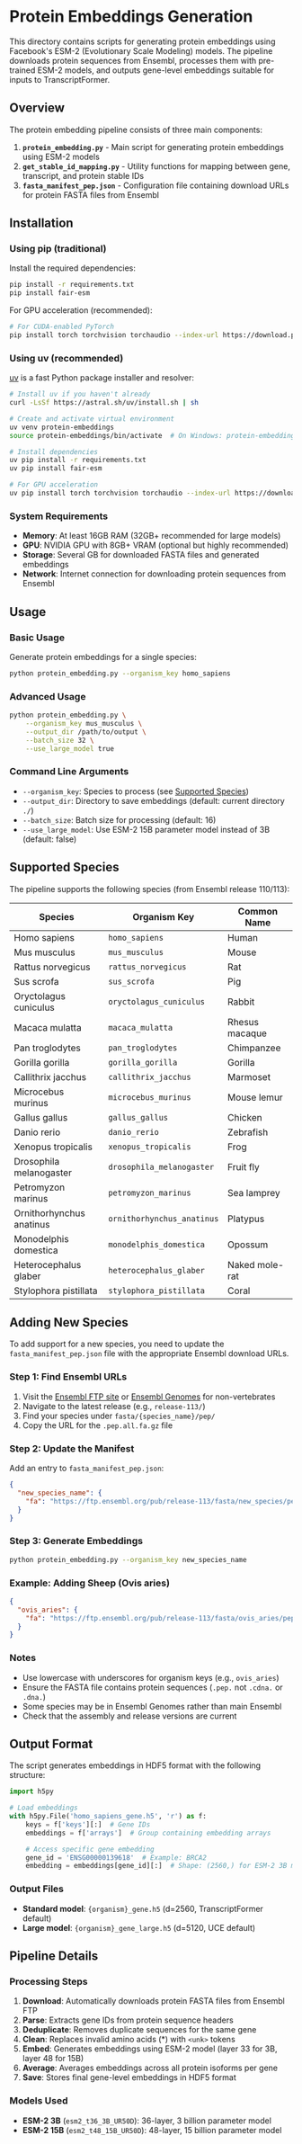 # Protein Embeddings Generation

This directory contains scripts for generating protein embeddings using Facebook's ESM-2 (Evolutionary Scale Modeling) models. The pipeline downloads protein sequences from Ensembl, processes them with pre-trained ESM-2 models, and outputs gene-level embeddings suitable for inputs to TranscriptFormer.

## Overview

The protein embedding pipeline consists of three main components:

1. **`protein_embedding.py`** - Main script for generating protein embeddings using ESM-2 models
2. **`get_stable_id_mapping.py`** - Utility functions for mapping between gene, transcript, and protein stable IDs
3. **`fasta_manifest_pep.json`** - Configuration file containing download URLs for protein FASTA files from Ensembl

## Installation

### Using pip (traditional)

Install the required dependencies:

```bash
pip install -r requirements.txt
pip install fair-esm
```

For GPU acceleration (recommended):
```bash
# For CUDA-enabled PyTorch
pip install torch torchvision torchaudio --index-url https://download.pytorch.org/whl/cu118
```

### Using uv (recommended)

[uv](https://github.com/astral-sh/uv) is a fast Python package installer and resolver:

```bash
# Install uv if you haven't already
curl -LsSf https://astral.sh/uv/install.sh | sh

# Create and activate virtual environment
uv venv protein-embeddings
source protein-embeddings/bin/activate  # On Windows: protein-embeddings\Scripts\activate

# Install dependencies
uv pip install -r requirements.txt
uv pip install fair-esm

# For GPU acceleration
uv pip install torch torchvision torchaudio --index-url https://download.pytorch.org/whl/cu118
```

### System Requirements

- **Memory**: At least 16GB RAM (32GB+ recommended for large models)
- **GPU**: NVIDIA GPU with 8GB+ VRAM (optional but highly recommended)
- **Storage**: Several GB for downloaded FASTA files and generated embeddings
- **Network**: Internet connection for downloading protein sequences from Ensembl

## Usage

### Basic Usage

Generate protein embeddings for a single species:

```bash
python protein_embedding.py --organism_key homo_sapiens
```

### Advanced Usage

```bash
python protein_embedding.py \
    --organism_key mus_musculus \
    --output_dir /path/to/output \
    --batch_size 32 \
    --use_large_model true
```

### Command Line Arguments

- `--organism_key`: Species to process (see [Supported Species](#supported-species))
- `--output_dir`: Directory to save embeddings (default: current directory `./`)
- `--batch_size`: Batch size for processing (default: 16)
- `--use_large_model`: Use ESM-2 15B parameter model instead of 3B (default: false)


## Supported Species

The pipeline supports the following species (from Ensembl release 110/113):

| Species | Organism Key | Common Name |
|---------|-------------|-------------|
| Homo sapiens | `homo_sapiens` | Human |
| Mus musculus | `mus_musculus` | Mouse |
| Rattus norvegicus | `rattus_norvegicus` | Rat |
| Sus scrofa | `sus_scrofa` | Pig |
| Oryctolagus cuniculus | `oryctolagus_cuniculus` | Rabbit |
| Macaca mulatta | `macaca_mulatta` | Rhesus macaque |
| Pan troglodytes | `pan_troglodytes` | Chimpanzee |
| Gorilla gorilla | `gorilla_gorilla` | Gorilla |
| Callithrix jacchus | `callithrix_jacchus` | Marmoset |
| Microcebus murinus | `microcebus_murinus` | Mouse lemur |
| Gallus gallus | `gallus_gallus` | Chicken |
| Danio rerio | `danio_rerio` | Zebrafish |
| Xenopus tropicalis | `xenopus_tropicalis` | Frog |
| Drosophila melanogaster | `drosophila_melanogaster` | Fruit fly |
| Petromyzon marinus | `petromyzon_marinus` | Sea lamprey |
| Ornithorhynchus anatinus | `ornithorhynchus_anatinus` | Platypus |
| Monodelphis domestica | `monodelphis_domestica` | Opossum |
| Heterocephalus glaber | `heterocephalus_glaber` | Naked mole-rat |
| Stylophora pistillata | `stylophora_pistillata` | Coral |

## Adding New Species

To add support for a new species, you need to update the `fasta_manifest_pep.json` file with the appropriate Ensembl download URLs.

### Step 1: Find Ensembl URLs

1. Visit the [Ensembl FTP site](https://ftp.ensembl.org/pub/) or [Ensembl Genomes](https://ftp.ebi.ac.uk/ensemblgenomes/pub/) for non-vertebrates
2. Navigate to the latest release (e.g., `release-113/`)
3. Find your species under `fasta/{species_name}/pep/`
4. Copy the URL for the `.pep.all.fa.gz` file

### Step 2: Update the Manifest

Add an entry to `fasta_manifest_pep.json`:

```json
{
  "new_species_name": {
    "fa": "https://ftp.ensembl.org/pub/release-113/fasta/new_species/pep/New_species.Assembly.pep.all.fa.gz"
  }
}
```

### Step 3: Generate Embeddings

```bash
python protein_embedding.py --organism_key new_species_name
```

### Example: Adding Sheep (Ovis aries)

```json
{
  "ovis_aries": {
    "fa": "https://ftp.ensembl.org/pub/release-113/fasta/ovis_aries/pep/Ovis_aries_rambouillet.ARS-UI_Ramb_v2.0.pep.all.fa.gz"
  }
}
```

### Notes

- Use lowercase with underscores for organism keys (e.g., `ovis_aries`)
- Ensure the FASTA file contains protein sequences (`.pep.` not `.cdna.` or `.dna.`)
- Some species may be in Ensembl Genomes rather than main Ensembl
- Check that the assembly and release versions are current

## Output Format

The script generates embeddings in HDF5 format with the following structure:

```python
import h5py

# Load embeddings
with h5py.File('homo_sapiens_gene.h5', 'r') as f:
    keys = f['keys'][:]  # Gene IDs
    embeddings = f['arrays']  # Group containing embedding arrays

    # Access specific gene embedding
    gene_id = 'ENSG00000139618'  # Example: BRCA2
    embedding = embeddings[gene_id][:]  # Shape: (2560,) for ESM-2 3B model
```

### Output Files

- **Standard model**: `{organism}_gene.h5` (d=2560, TranscriptFormer default)
- **Large model**: `{organism}_gene_large.h5` (d=5120, UCE default)

## Pipeline Details

### Processing Steps

1. **Download**: Automatically downloads protein FASTA files from Ensembl FTP
2. **Parse**: Extracts gene IDs from protein sequence headers
3. **Deduplicate**: Removes duplicate sequences for the same gene
4. **Clean**: Replaces invalid amino acids (*) with `<unk>` tokens
5. **Embed**: Generates embeddings using ESM-2 model (layer 33 for 3B, layer 48 for 15B)
6. **Average**: Averages embeddings across all protein isoforms per gene
7. **Save**: Stores final gene-level embeddings in HDF5 format

### Models Used

- **ESM-2 3B** (`esm2_t36_3B_UR50D`): 36-layer, 3 billion parameter model
- **ESM-2 15B** (`esm2_t48_15B_UR50D`): 48-layer, 15 billion parameter model
